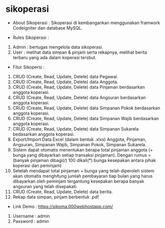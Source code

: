 # sikoperasi
- About Sikoperasi : 
Sikoperasi di kembangankan menggunakan framwork Codeigniter dan database MySQL.

- Rules Sikoperasi : 
1. Admin : bertugas mengelola data sikoperasi.
2. User : melihat data simpan & pinjam serta rekapnya, melihat berita terbaru yang ada dalam koperasi tersbut.

- Fitur Sikopersi : 
1. CRUD (Create, Read, Update, Delete) data Pegawai.
2. CRUD (Create, Read, Update, Delete) data Anggota.
3. CRUD (Create, Read, Update, Delete) data Pinjaman berdasarkan anggota koperasi. 
4. CRUD (Create, Read, Update, Delete) data Angsuran berdasarkan anggota koperasi.
5. CRUD (Create, Read, Update, Delete) data Simpanan Pokok berdasarkan anggota koperasi. 
6. CRUD (Create, Read, Update, Delete) data Simpanan Wajib berdasarkan anggota koperasi. 
7. CRUD (Create, Read, Update, Delete) data Simpanan Sukarela bedasarkan anggota koperasi.
8. Export/Import Data Excel (dalam bentuk .xlxs) Anggota, Pinjaman, Angsuran, Simpanan Wajib, Simpanan Pokok, Simpanan Sukarela.
9. Sistem dapat otomatis menentukan berapa total pinjaman anggota (+ bunga yang dibayarkan setiap transaksi pinjaman). Dengan rumus = (banyak pinjaman dibagi(/) 100 dikali(*) bunga kesepakan antara pihak koperasi dan peminjam)
10. Setelah mendapat total pinjaman + bunga yang telah diperoleh sistem akan otomatis menghitung jumlah pembayaran tiap bulan yang harus dibayarkan oleh peminjam tergantung kesepakan berapa banyak angsuran yang telah disepakati.
11. CRUD (Create, Read, Update, Delete) data berita.
12. Rekap data simpan, pinjam berbentuk .pdf

- Link Demo : https://sikoma.000webhostapp.com/
1. Username : admin
2. Password : admin

